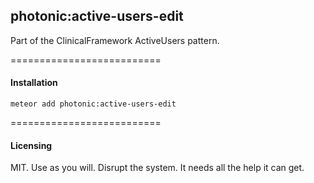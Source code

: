 ## photonic:active-users-edit

Part of the ClinicalFramework ActiveUsers pattern.

==========================
#### Installation  

````
meteor add photonic:active-users-edit
````

==========================
#### Licensing  

MIT.  Use as you will.  Disrupt the system.  It needs all the help it can get.
